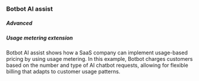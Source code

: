 ### Botbot AI assist

##### Advanced

##### Usage metering extension

Botbot AI assist shows how a SaaS company can implement usage-based pricing by using usage metering. In this example, Botbot charges customers based on the number and type of AI chatbot requests, allowing for flexible billing that adapts to customer usage patterns.